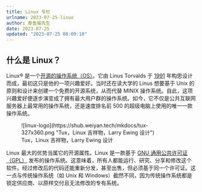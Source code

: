 ```yaml
---
title: Linux 专栏
urlname: 2023-07-25-linux
author: 章鱼猫先生
date: 2023-07-25
updated: "2023-07-25 08:09:10"
---
```


## 什么是 Linux？
Linux® 是一个[开源的操作系统（OS）](https://www.redhat.com/zh/topics/linux/what-is-linux)。它由 Linus Torvalds 于 [1991](https://groups.google.com/g/comp.os.minix/c/dlNtH7RRrGA/m/SwRavCzVE7gJ) 年构思设计而成，最初这只是他的一项兴趣爱好。当时还在读大学的 Linus 想要基于 Unix 的原则和设计来创建一个免费的开源系统，从而代替 MINIX 操作系统。自此，这项兴趣爱好便逐步演变成了拥有最大用户群的操作系统。如今，它不仅是公共互联网服务器上最常用的操作系统，还是速度排名前 500 的超级电脑上使用的唯一一款操作系统。

<figure markdown>
![linux-logo](https://shub.weiyan.tech/mkdocs/tux-327x360.png "Tux，Linux 吉祥物，Larry Ewing 设计")
<figcaption>Tux，Linux 吉祥物，Larry Ewing 设计</figcaption>
</figure>

Linux 最大的优势当属它的开源属性。Linux 是一款基于 [GNU 通用公共许可证（GPL）](https://www.gnu.org/licenses/licenses.html) 发布的操作系统。这意味着，所有人都能运行、研究、分享和修改这个软件。经过修改后的代码还能重新分发，甚至出售，但必须基于同一个许可证。这一点与传统操作系统（如 Unix 和 Windows）截然不同，因为传统操作系统都是锁定供应商、以原样交付且无法修改的专有系统。
